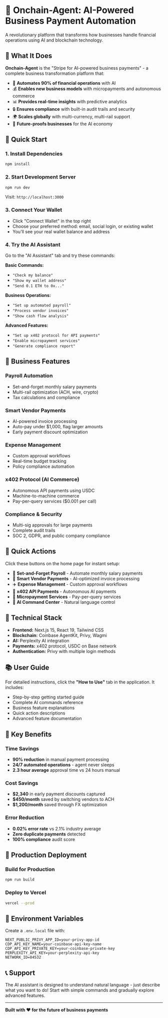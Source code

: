 # 🚀 Onchain-Agent: AI-Powered Business Payment Automation

A revolutionary platform that transforms how businesses handle financial operations using AI and blockchain technology.

## 🎯 What It Does

**Onchain-Agent** is the "Stripe for AI-powered business payments" - a complete business transformation platform that:

- 🤖 **Automates 90% of financial operations** with AI
- 💰 **Enables new business models** with micropayments and autonomous commerce
- 📊 **Provides real-time insights** with predictive analytics
- 🔒 **Ensures compliance** with built-in audit trails and security
- 🌍 **Scales globally** with multi-currency, multi-rail support
- 🚀 **Future-proofs businesses** for the AI economy

## 🚀 Quick Start

### 1. Install Dependencies
```bash
npm install
```

### 2. Start Development Server
```bash
npm run dev
```
Visit: `http://localhost:3000`

### 3. Connect Your Wallet
- Click "Connect Wallet" in the top right
- Choose your preferred method: email, social login, or existing wallet
- You'll see your real wallet balance and address

### 4. Try the AI Assistant
Go to the "AI Assistant" tab and try these commands:

**Basic Commands:**
- `"Check my balance"`
- `"Show my wallet address"`
- `"Send 0.1 ETH to 0x..."`

**Business Operations:**
- `"Set up automated payroll"`
- `"Process vendor invoices"`
- `"Show cash flow analysis"`

**Advanced Features:**
- `"Set up x402 protocol for API payments"`
- `"Enable micropayment services"`
- `"Generate compliance report"`

## 🏢 Business Features

### Payroll Automation
- Set-and-forget monthly salary payments
- Multi-rail optimization (ACH, wire, crypto)
- Tax calculations and compliance

### Smart Vendor Payments
- AI-powered invoice processing
- Auto-pay under $1,000, flag larger amounts
- Early payment discount optimization

### Expense Management
- Custom approval workflows
- Real-time budget tracking
- Policy compliance automation

### x402 Protocol (AI Commerce)
- Autonomous API payments using USDC
- Machine-to-machine commerce
- Pay-per-query services ($0.001 per call)

### Compliance & Security
- Multi-sig approvals for large payments
- Complete audit trails
- SOC 2, GDPR, and public company compliance

## 🎯 Quick Actions

Click these buttons on the home page for instant setup:

- 👥 **Set-and-Forget Payroll** - Automate monthly salary payments
- 🏢 **Smart Vendor Payments** - AI-optimized invoice processing
- ✈️ **Expense Management** - Custom approval workflows
- 🔗 **x402 API Payments** - Autonomous AI payments
- 💎 **Micropayment Services** - Pay-per-query services
- 🤖 **AI Command Center** - Natural language control

## 🔧 Technical Stack

- **Frontend:** Next.js 15, React 19, Tailwind CSS
- **Blockchain:** Coinbase AgentKit, Privy, Wagmi
- **AI:** Perplexity AI integration
- **Payments:** x402 protocol, USDC on Base network
- **Authentication:** Privy with multiple login methods

## 📚 User Guide

For detailed instructions, click the **"How to Use"** tab in the application. It includes:

- Step-by-step getting started guide
- Complete AI commands reference
- Business feature explanations
- Quick action descriptions
- Advanced feature documentation

## 🌟 Key Benefits

### Time Savings
- **90% reduction** in manual payment processing
- **24/7 automated operations** - agent never sleeps
- **2.3 hour average** approval time vs 24 hours manual

### Cost Savings
- **$2,340** in early payment discounts captured
- **$450/month** saved by switching vendors to ACH
- **$1,200/month** saved through FX optimization

### Error Reduction
- **0.02% error rate** vs 2.1% industry average
- **Zero duplicate payments** detected
- **100% compliance** audit score

## 🚀 Production Deployment

### Build for Production
```bash
npm run build
```

### Deploy to Vercel
```bash
vercel --prod
```

## 🔑 Environment Variables

Create a `.env.local` file with:

```env
NEXT_PUBLIC_PRIVY_APP_ID=your-privy-app-id
CDP_API_KEY_NAME=your-coinbase-api-key-name
CDP_API_KEY_PRIVATE_KEY=your-coinbase-private-key
PERPLEXITY_API_KEY=your-perplexity-api-key
NETWORK_ID=84532
```

## 📞 Support

The AI assistant is designed to understand natural language - just describe what you want to do! Start with simple commands and gradually explore advanced features.

---

**Built with ❤️ for the future of business payments**